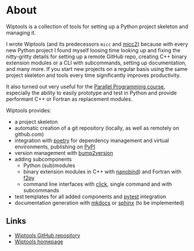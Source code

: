 # About

Wiptools is a collection of tools for setting up a Python project skeleton and 
managing it. 

I wrote Wiptools (and its predecessors `micc` and 
[micc2](https://github.com/etijskens/et-micc2)) because with every new Python project I 
found myself loosing time looking up and fixing the nitty-gritty details for setting
up a remote GitHub repo, creating C++ binary extension modules or a CLI with subcommands, 
setting up documentation, and many more. If you start new projects on a regular basis 
using the same project skeleton and tools every time significantly improves productivity.    

It also turned out very useful for the [Parallel Programming course](https://etijskens.github.io/wetppr/),
especially the ability to easily prototype and test in Python and provide performant C++ or 
Fortran as replacement modules.

Wiptools provides:

- a project skeleton
- automatic creation of a git repository (locally, as well as remotely on github.com)
- integration with [poetry](https://python-poetry.org/) for dependency management 
  and virtual environments, publishing on [PyPI](https://pypi.org)
- version management with [bump2version](https://github.com/c4urself/bump2version)
- adding subcomponents 
    - Python (sub)modules
    - binary extension modules in C++ with [nanobind](https://nanobind.readthedocs.io/en/latest/))
      and Fortran with [f2py](https://numpy.org/doc/stable/f2py/)
    - command line interfaces with [click](https://click.palletsprojects.com/en/), 
      single command and with subcommands
- test templates for all added components and [pytest](https://docs.pytest.org/) integration
- documentation generation with [mkdocs](https://www.mkdocs.org) or 
  [sphinx](https://www.sphinx-doc.org/en/master/) (to be implemented)

## Links

 - [Wiptools GitHub repository](https://github.com/etijskens/wiptools)
 - [Wiptools homepage](https://etijskens.github.io/wiptools)
